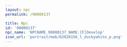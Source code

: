 ```yaml
---
layout: npc
permalink: /90000137

title: Npc
id: '90000137'
npc_name: 'NPCNAME_90000137_NAME:[F]Develop'
icon_url: 'portrait/mob/02020156_l_duckywhite_p.png'
---
```

